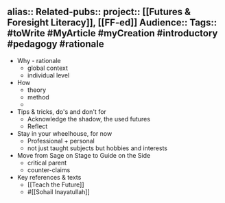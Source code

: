 alias::
Related-pubs::
project:: [[Futures & Foresight Literacy]], [[FF-ed]] 
Audience:: 
Tags:: #toWrite #MyArticle #myCreation #introductory #pedagogy #rationale
-
- Why - rationale
	- global context
	- individual level
- How
	- theory
	- method
	-
- Tips & tricks, do's and don't for
	- Acknowledge the shadow, the used futures
	- Reflect
- Stay in your wheelhouse, for now
	- Professional + personal
	- not just taught subjects but hobbies and interests
- Move from Sage on Stage to Guide on the Side
	- critical parent
	- counter-claims
- Key references & texts
	- [[Teach the Future]]
	- #[[Sohail Inayatullah]]